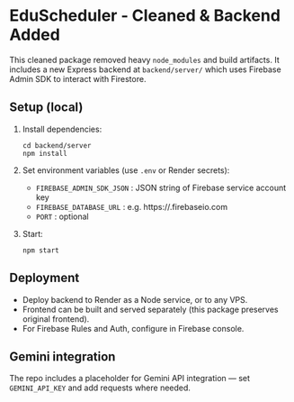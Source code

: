 
# EduScheduler - Cleaned & Backend Added

This cleaned package removed heavy `node_modules` and build artifacts. It includes a new Express backend at `backend/server/` which uses Firebase Admin SDK to interact with Firestore.

## Setup (local)

1. Install dependencies:
   ```
   cd backend/server
   npm install
   ```

2. Set environment variables (use `.env` or Render secrets):
   - `FIREBASE_ADMIN_SDK_JSON` : JSON string of Firebase service account key
   - `FIREBASE_DATABASE_URL` : e.g. https://<your-project>.firebaseio.com
   - `PORT` : optional

3. Start:
   ```
   npm start
   ```

## Deployment

- Deploy backend to Render as a Node service, or to any VPS.
- Frontend can be built and served separately (this package preserves original frontend).
- For Firebase Rules and Auth, configure in Firebase console.

## Gemini integration
The repo includes a placeholder for Gemini API integration — set `GEMINI_API_KEY` and add requests where needed.

